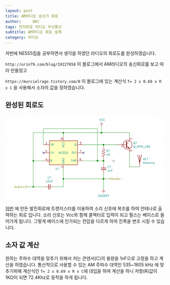 ```yaml
---
layout: post
title: AM라디오 송신기 회로
author:     UKC
tags: 전자회로 라디오 무선통신
subtitle: AM라디오 회로 설계
category: 라디오
---
```


저번에 NE555칩을 공부하면서 생각을 하였던 라디오의 회로도를 완성하였습니다. 

`http://urin79.com/blog/19227658` 이 블로그에서 AM라디오의 송신회로를 보고 따라 만들었고 

`https://murcielrago.tistory.com/8` 이 블로그에 있는 계산식 `T= 2 x 0.69 x R x C` 을 사용해서 소자의 값을 정하였습니다. 

## 완성된 회로도

![라디오 회로](/img/2019-05-03/radio.png)

[저번](https://fbqweasd.github.io/%EB%9D%BC%EB%94%94%EC%98%A4/2019/05/01/radio_first/) 에 만든 발진회로에 트랜지스터를 이용하여 소리 신호에 복조를 하여 안테나로 출력하는 회로 입니다. 소리 신호는 Vcc와 함께 콜렉터로 입력이 되고 펄스는 베이스로 들어가게 됩니다. 그렇게 베이스에 인가되는 전압을 다르게 하여 진폭을 변조 시킬 수 있습니다. 

## 소자 값 계산 

원하는 주파수 대역을 맞추기 위해서 저는 콘덴서(C)의 용량을 1nF으로 고정을 하고 계산을 하였습니다. 
통산적으로 사용할 수 있는 AM 주파수 대역인 535~1605 kHz 에 맞추기위해 계산식인 `T= 2 x 0.69 x R x C`에 대입을 하여 계산을 하니 저항(R)값이 1KΩ이 되면 72.4Khz로 동작을 하게 됩니다.
